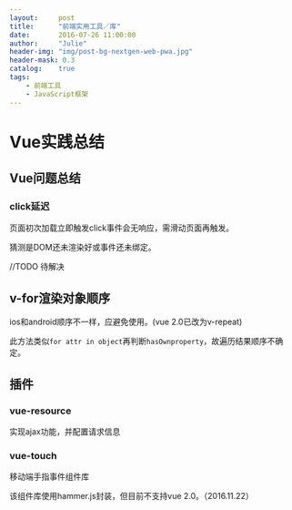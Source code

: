 ```yaml
---
layout:     post
title:      "前端实用工具／库"
date:       2016-07-26 11:00:00
author:     "Julie"
header-img: "img/post-bg-nextgen-web-pwa.jpg"
header-mask: 0.3
catalog:    true
tags:
    - 前端工具
    - JavaScript框架
---
```

# Vue实践总结
## Vue问题总结
### click延迟
页面初次加载立即触发click事件会无响应，需滑动页面再触发。

猜测是DOM还未渲染好或事件还未绑定。

//TODO 待解决
## v-for渲染对象顺序
ios和android顺序不一样，应避免使用。(vue 2.0已改为v-repeat)

此方法类似`for attr in object`再判断`hasOwnproperty`，故遍历结果顺序不确定。
## 插件
### vue-resource
实现ajax功能，并配置请求信息
### vue-touch
移动端手指事件组件库

该组件库使用hammer.js封装，但目前不支持vue 2.0。（2016.11.22）
